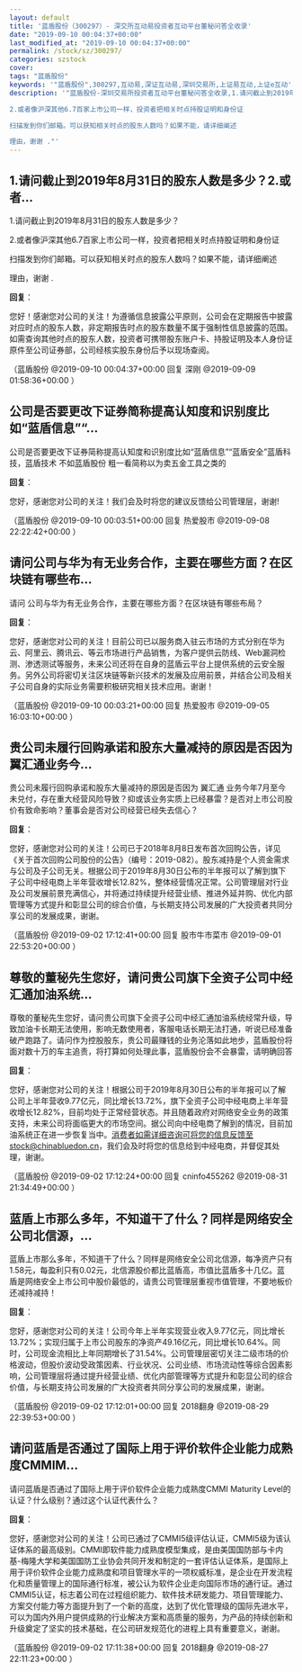 ```yaml
---
layout: default
title: '蓝盾股份（300297）- 深交所互动易投资者互动平台董秘问答全收录'
date: "2019-09-10 00:04:37+00:00"
last_modified_at: "2019-09-10 00:04:37+00:00"
permalink: /stock/sz/300297/
categories: szstock
cover: 
tags: "蓝盾股份"
keywords: '"蓝盾股份",300297,互动易,深证互动易,深圳交易所,上证易互动,上证e互动'
description: '"蓝盾股份-深圳交易所投资者互动平台董秘问答全收录,1.请问截止到2019年8月31日的股东人数是多少？                           

2.或者像沪深其他6.7百家上市公司一样，投资者把相关时点持股证明和身份证 

扫描发到你们邮箱。可以获知相关时点的股东人数吗？如果不能，请详细阐述

理由，谢谢 ."'
---
```


## 1.请问截止到2019年8月31日的股东人数是多少？2.或者...

1.请问截止到2019年8月31日的股东人数是多少？                           

2.或者像沪深其他6.7百家上市公司一样，投资者把相关时点持股证明和身份证 

扫描发到你们邮箱。可以获知相关时点的股东人数吗？如果不能，请详细阐述

理由，谢谢 .

**回复**：

您好！感谢您对公司的关注！为遵循信息披露公平原则，公司会在定期报告中披露对应时点的股东人数，非定期报告时点的股东数量不属于强制性信息披露的范围。如需查询其他时点的股东人数，投资者可携带股东账户卡、持股证明及本人身份证原件至公司证券部，公司经核实股东身份后予以现场查阅。 

（蓝盾股份  @2019-09-10 00:04:37+00:00 回复 深刚  @2019-09-09 01:58:36+00:00 ）

## 公司是否要更改下证券简称提高认知度和识别度比如“蓝盾信息”“...

公司是否要更改下证券简称提高认知度和识别度比如“蓝盾信息”“蓝盾安全”蓝盾科技，蓝盾技术 不如蓝盾股份 粗一看简称以为卖五金工具之类的

**回复**：

您好，感谢您对公司的关注！我们会及时将您的建议反馈给公司管理层，谢谢! 

（蓝盾股份  @2019-09-10 00:03:51+00:00 回复 热爱股市  @2019-09-08 22:22:42+00:00 ）

## 请问公司与华为有无业务合作，主要在哪些方面？在区块链有哪些布...

请问
公司与华为有无业务合作，主要在哪些方面？在区块链有哪些布局？

**回复**：

您好，感谢您对公司的关注！目前公司已以服务商入驻云市场的方式分别在华为云、阿里云、腾讯云、等云市场进行产品销售，为客户提供云防线、Web漏洞检测、渗透测试等服务，未来公司还将在自身的蓝盾云平台上提供系统的云安全服务。另外公司将密切关注区块链等新兴技术的发展及应用前景，并结合公司及相关子公司自身的实际业务需要积极研究相关技术应用。谢谢！ 

（蓝盾股份  @2019-09-10 00:03:21+00:00 回复 热爱股市  @2019-09-05 16:03:10+00:00 ）

## 贵公司未履行回购承诺和股东大量减持的原因是否因为翼汇通业务今...

贵公司未履行回购承诺和股东大量减持的原因是否因为 翼汇通 业务今年7月至今未兑付，存在重大经营风险导致？抑或该业务实质上已经暴雷？是否对上市公司股价有致命影响？董事会是否对公司经营已经失去信心？

**回复**：

您好，感谢您对公司的关注！公司已于2018年8月8日发布首次回购公告，详见《关于首次回购公司股份的公告》（编号：2019-082）。股东减持是个人资金需求与公司及子公司无关。根据公司于2019年8月30日公布的半年报可以了解到旗下子公司中经电商上半年营收增长12.82%，整体经营情况正常。公司管理层对行业及公司发展前景充满信心，并将通过持续提升经营业绩、推进外延并购、优化内部管理等方式提升和彰显公司的综合价值，与长期支持公司发展的广大投资者共同分享公司的发展成果，谢谢。 

（蓝盾股份  @2019-09-02 17:12:41+00:00 回复 股市牛市菜市  @2019-09-01 22:53:20+00:00 ）

## 尊敬的董秘先生您好，请问贵公司旗下全资子公司中经汇通加油系统...

尊敬的董秘先生您好，请问贵公司旗下全资子公司中经汇通加油系统经常升级，导致加油卡长期无法使用，影响无数使用者，客服电话长期无法打通，听说已经准备破产跑路了。请问作为控股股东，贵公司最赚钱的业务沦落如此地步，蓝盾股份将面对数十万的车主追责，将打算如何处理此事，蓝盾股份会不会暴雷，请明确回答

**回复**：

您好，感谢您对公司的关注！根据公司于2019年8月30日公布的半年报可以了解公司上半年营收9.77亿元，同比增长13.72%，旗下全资子公司中经电商上半年营收增长12.82%，目前均处于正常经营状态。并且随着政府对网络安全业务的政策支持，未来公司将面临更大的市场空间。据公司向中经电商了解到的情况，目前加油系统正在进一步恢复当中。消费者如需详细咨询可将您的信息反馈至stock@chinabluedon.cn，我们会及时将您的信息给到中经电商，并督促其处理，谢谢。 

（蓝盾股份  @2019-09-02 17:12:24+00:00 回复 cninfo455262  @2019-08-31 21:34:49+00:00 ）

## 蓝盾上市那么多年，不知道干了什么？同样是网络安全公司北信源，...

蓝盾上市那么多年，不知道干了什么？同样是网络安全公司北信源，每净资产只有1.58元，每盈利只有0.02元，北信源股价都比蓝盾高，市值比蓝盾多十几亿。蓝盾是网络安全上市公司中股价最低的，请贵公司管理层重视市值管理，不要地板价还减持减持！

**回复**：

您好，感谢您对公司的关注！公司今年上半年实现营业收入9.77亿元，同比增长13.72%；实现归属于上市公司股东的净资产49.16亿元，同比增长10.64%。同时，公司现金流相比上年同期增长了31.54%。公司管理层密切关注二级市场的价格波动，但股价波动受政策因素、行业状况、公司业绩、市场流动性等综合因素影响，公司管理层将通过提升经营业绩、优化内部管理等方式提升和彰显公司的综合价值，与长期支持公司发展的广大投资者共同分享公司的发展成果，谢谢。 

（蓝盾股份  @2019-09-02 17:12:01+00:00 回复 2018翻身  @2019-08-29 22:39:53+00:00 ）

## 请问蓝盾是否通过了国际上用于评价软件企业能力成熟度CMMIM...

请问蓝盾是否通过了国际上用于评价软件企业能力成熟度CMMI Maturity Level的认证？什么级别？通过这个认证代表什么？

**回复**：

您好，感谢您对公司的关注！公司已通过了CMMI5级评估认证，CMMI5级为该认证体系的最高级别。CMMI即软件能力成熟度模型集成，是由美国国防部与卡内基-梅隆大学和美国国防工业协会共同开发和制定的一套评估认证体系，是国际上用于评价软件企业能力成熟度和项目管理水平的一项权威标准，是企业在开发流程化和质量管理上的国际通行标准，被公认为软件企业走向国际市场的通行证。通过CMMI5认证，标志着公司在过程组织能力、软件技术研发能力、项目管理能力、方案交付能力等方面提升到了一个新的高度，达到了优化管理级的国际先进水平，可以为国内外用户提供成熟的行业解决方案和高质量的服务，为产品的持续创新和升级奠定了坚实的技术基础，在公司研发规范化的进程上具有重要意义，谢谢。 

（蓝盾股份  @2019-09-02 17:11:38+00:00 回复 2018翻身  @2019-08-27 22:11:23+00:00 ）

